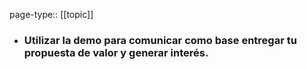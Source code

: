 page-type:: [[topic]]
- ### Utilizar la demo para comunicar como base entregar tu propuesta de valor y generar interés.



